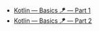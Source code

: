 - [Kotlin — Basics 🪁 — Part 1](https://pradyotprksh4.medium.com/kotlin-basics-fb37a0b1e6ba)
- [Kotlin — Basics 🪁 — Part 2](https://pradyotprksh4.medium.com/kotlin-basics-part-2-5b6aff08bc1f)
